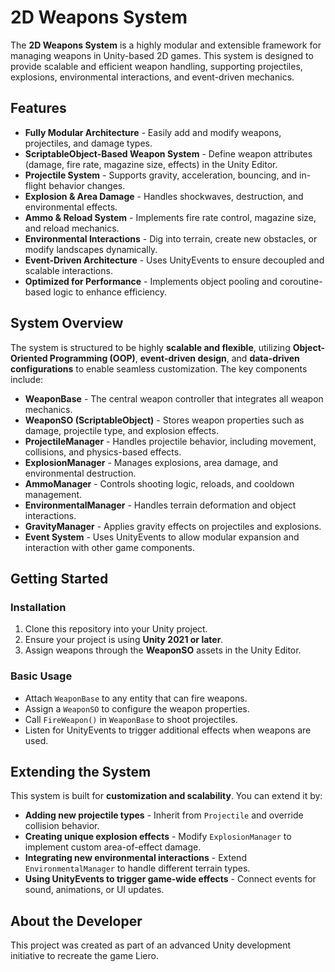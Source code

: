 # 2D Weapons System

The **2D Weapons System** is a highly modular and extensible framework for managing weapons in Unity-based 2D games.
This system is designed to provide scalable and efficient weapon handling, supporting projectiles, explosions, environmental interactions, and event-driven mechanics.

## Features

- **Fully Modular Architecture** - Easily add and modify weapons, projectiles, and damage types.
- **ScriptableObject-Based Weapon System** - Define weapon attributes (damage, fire rate, magazine size, effects) in the Unity Editor.
- **Projectile System** - Supports gravity, acceleration, bouncing, and in-flight behavior changes.
- **Explosion & Area Damage** - Handles shockwaves, destruction, and environmental effects.
- **Ammo & Reload System** - Implements fire rate control, magazine size, and reload mechanics.
- **Environmental Interactions** - Dig into terrain, create new obstacles, or modify landscapes dynamically.
- **Event-Driven Architecture** - Uses UnityEvents to ensure decoupled and scalable interactions.
- **Optimized for Performance** - Implements object pooling and coroutine-based logic to enhance efficiency.

## System Overview

The system is structured to be highly **scalable and flexible**, utilizing **Object-Oriented Programming (OOP)**, **event-driven design**, and **data-driven configurations** to enable seamless customization. The key components include:

- **WeaponBase** - The central weapon controller that integrates all weapon mechanics.
- **WeaponSO (ScriptableObject)** - Stores weapon properties such as damage, projectile type, and explosion effects.
- **ProjectileManager** - Handles projectile behavior, including movement, collisions, and physics-based effects.
- **ExplosionManager** - Manages explosions, area damage, and environmental destruction.
- **AmmoManager** - Controls shooting logic, reloads, and cooldown management.
- **EnvironmentalManager** - Handles terrain deformation and object interactions.
- **GravityManager** - Applies gravity effects on projectiles and explosions.
- **Event System** - Uses UnityEvents to allow modular expansion and interaction with other game components.

## Getting Started

### Installation
1. Clone this repository into your Unity project.
2. Ensure your project is using **Unity 2021 or later**.
3. Assign weapons through the **WeaponSO** assets in the Unity Editor.

### Basic Usage
- Attach `WeaponBase` to any entity that can fire weapons.
- Assign a `WeaponSO` to configure the weapon properties.
- Call `FireWeapon()` in `WeaponBase` to shoot projectiles.
- Listen for UnityEvents to trigger additional effects when weapons are used.

## Extending the System

This system is built for **customization and scalability**. You can extend it by:
- **Adding new projectile types** - Inherit from `Projectile` and override collision behavior.
- **Creating unique explosion effects** - Modify `ExplosionManager` to implement custom area-of-effect damage.
- **Integrating new environmental interactions** - Extend `EnvironmentalManager` to handle different terrain types.
- **Using UnityEvents to trigger game-wide effects** - Connect events for sound, animations, or UI updates.

## About the Developer

This project was created as part of an advanced Unity development initiative to recreate the game Liero.
